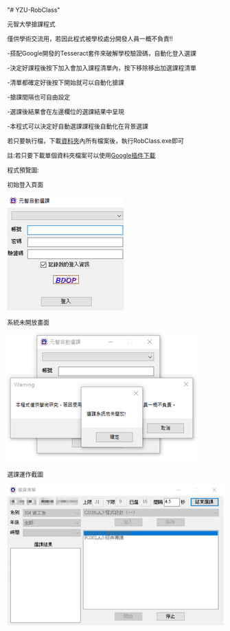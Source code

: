 "# YZU-RobClass" 

元智大學搶課程式

僅供學術交流用，若因此程式被學校處分開發人員一概不負責!!


-搭配Google開發的Tesseract套件來破解學校驗證碼，自動化登入選課

-決定好課程後按下加入會加入課程清單內，按下移除移出加選課程清單

-清單都確定好後按下開始就可以自動化搶課

-搶課間隔也可自由設定

-選課後結果會在左邊欄位的選課結果中呈現

-本程式可以決定好自動選課課程後自動化在背景選課

若只要執行檔，下載[資料夾](https://github.com/jimmy801/YZU-RobClass/tree/master/bin/Debug/YZURobClass_Portable)內所有檔案後，執行RobClass.exe即可

註:若只要下載單個資料夾檔案可以使用[Google插件下載](https://chrome.google.com/webstore/detail/gitzip-for-github/ffabmkklhbepgcgfonabamgnfafbdlkn)

程式預覽圖:

初始登入頁面

![image](https://github.com/jimmy801/YZU-RobClass/blob/master/ScreenShot/Login.png)

系統未開放畫面

![image](https://github.com/jimmy801/YZU-RobClass/blob/master/ScreenShot/Not%20open.png)

選課運作截圖

![image](https://github.com/jimmy801/YZU-RobClass/blob/master/ScreenShot/00.png)
